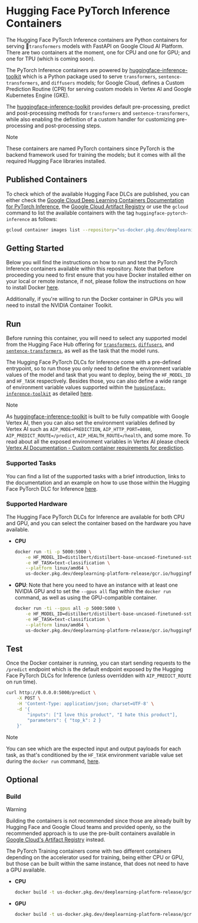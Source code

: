 # Hugging Face PyTorch Inference Containers

The Hugging Face PyTorch Inference containers are Python containers for serving 🤗`transformers` models with FastAPI on Google Cloud AI Platform. There are two containers at the moment, one for CPU and one for GPU; and one for TPU (which is coming soon).

The PyTorch Inference containers are powered by [huggingface-inference-toolkit](https://github.com/huggingface/huggingface-inference-toolkit) which is a Python package used to serve `transformers`, `sentence-transformers`, and `diffusers` models; for Google Cloud, defines a Custom Prediction Routine (CPR) for serving custom models in Vertex AI and Google Kubernetes Engine (GKE).

The [huggingface-inference-toolkit](https://github.com/huggingface/huggingface-inference-toolkit) provides default pre-processing, predict and post-processing methods for `transformers` and `sentence-transformers`, while also enabling the definition of a custom handler for customizing pre-processing and post-processing steps.

> [!NOTE]
> These containers are named PyTorch containers since PyTorch is the backend framework used for training the models; but it comes with all the required Hugging Face libraries installed.

## Published Containers

To check which of the available Hugging Face DLCs are published, you can either check the [Google Cloud Deep Learning Containers Documentation for PyTorch Inference](https://cloud.google.com/deep-learning-containers/docs/choosing-container#pytorch-inference), the [Google Cloud Artifact Registry](https://console.cloud.google.com/artifacts/docker/deeplearning-platform-release/us/gcr.io) or use the `gcloud` command to list the available containers with the tag `huggingface-pytorch-inference` as follows:

```bash
gcloud container images list --repository="us-docker.pkg.dev/deeplearning-platform-release/gcr.io" | grep "huggingface-pytorch-inference"
```

## Getting Started

Below you will find the instructions on how to run and test the PyTorch Inference containers available within this repository. Note that before proceeding you need to first ensure that you have Docker installed either on your local or remote instance, if not, please follow the instructions on how to install Docker [here](https://docs.docker.com/get-docker/).

Additionally, if you're willing to run the Docker container in GPUs you will need to install the NVIDIA Container Toolkit.

## Run

Before running this container, you will need to select any supported model from the Hugging Face Hub offering for [`transformers`](https://huggingface.co/models?library=transformers&sort=trending), [`diffusers`](https://huggingface.co/models?library=diffusers&sort=trending), and [`sentence-transformers`](https://huggingface.co/models?library=sentence-transformers&sort=trending), as well as the task that the model runs.

The Hugging Face PyTorch DLCs for Inference come with a pre-defined entrypoint, so to run those you only need to define the environment variable values of the model and task that you want to deploy, being the `HF_MODEL_ID` and `HF_TASK` respectively. Besides those, you can also define a wide range of environment variable values supported within the [`huggingface-inference-toolkit`](https://github.com/huggingface/huggingface-inference-toolkit) as detailed [here](https://github.com/huggingface/huggingface-inference-toolkit?tab=readme-ov-file#%EF%B8%8F-environment-variables).

> [!NOTE]
> As [huggingface-inference-toolkit](https://github.com/huggingface/huggingface-inference-toolkit) is built to be fully compatible with Google Vertex AI, then you can also set the environment variables defined by Vertex AI such as `AIP_MODE=PREDICTION`, `AIP_HTTP_PORT=8080`, `AIP_PREDICT_ROUTE=/predict`, `AIP_HEALTH_ROUTE=/health`, and some more. To read about all the exposed environment variables in Vertex AI please check [Vertex AI Documentation - Custom container requirements for prediction](https://cloud.google.com/vertex-ai/docs/predictions/custom-container-requirements#aip-variables).

### Supported Tasks

You can find a list of the supported tasks with a brief introduction, links to the documentation and an example on how to use those within the Hugging Face PyTorch DLC for Inference [here](./TASKS.md).

### Supported Hardware

The Hugging Face PyTorch DLCs for Inference are available for both CPU and GPU, and you can select the container based on the hardware you have available.

- **CPU**

  ```bash
  docker run -ti -p 5000:5000 \
      -e HF_MODEL_ID=distilbert/distilbert-base-uncased-finetuned-sst-2-english \
      -e HF_TASK=text-classification \
      --platform linux/amd64 \
      us-docker.pkg.dev/deeplearning-platform-release/gcr.io/huggingface-pytorch-inference-cpu.2-3.transformers.4-46.ubuntu2204.py311
  ```

- **GPU**: Note that here you need to have an instance with at least one NVIDIA GPU and to set the `--gpus all` flag within the `docker run` command, as well as using the GPU-compatible container.

  ```bash
  docker run -ti --gpus all -p 5000:5000 \
      -e HF_MODEL_ID=distilbert/distilbert-base-uncased-finetuned-sst-2-english \
      -e HF_TASK=text-classification \
      --platform linux/amd64 \
      us-docker.pkg.dev/deeplearning-platform-release/gcr.io/huggingface-pytorch-inference-cu121.2-3.transformers.4-46.ubuntu2204.py311
  ```

## Test

Once the Docker container is running, you can start sending requests to the `/predict` endpoint which is the default endpoint exposed by the Hugging Face PyTorch DLCs for Inference (unless overridden with `AIP_PREDICT_ROUTE` on run time).

```bash
curl http://0.0.0.0:5000/predict \
    -X POST \
    -H 'Content-Type: application/json; charset=UTF-8' \
    -d '{
        "inputs": ["I love this product", "I hate this product"],
        "parameters": { "top_k": 2 }
    }'
```

> [!NOTE]
> You can see which are the expected input and output payloads for each task, as that's conditioned by the `HF_TASK` environment variable value set during the `docker run` command, [here](./TASKS.md).

## Optional

### Build

> [!WARNING]
> Building the containers is not recommended since those are already built by Hugging Face and Google Cloud teams and provided openly, so the recommended approach is to use the pre-built containers available in [Google Cloud's Artifact Registry](https://console.cloud.google.com/artifacts/docker/deeplearning-platform-release/us/gcr.io) instead.

The PyTorch Training containers come with two different containers depending on the accelerator used for training, being either CPU or GPU, but those can be built within the same instance, that does not need to have a GPU available.

- **CPU**

  ```bash
  docker build -t us-docker.pkg.dev/deeplearning-platform-release/gcr.io/huggingface-pytorch-inference-cpu.2-3.transformers.4-46.ubuntu2204.py311 -f containers/pytorch/inference/cpu/2.3.1/transformers/4.46.1/py311/Dockerfile --platform linux/amd64 .
  ```

- **GPU**

  ```bash
  docker build -t us-docker.pkg.dev/deeplearning-platform-release/gcr.io/huggingface-pytorch-inference-cu121.2-3.transformers.4-46.ubuntu2204.py311 -f containers/pytorch/inference/gpu/2.3.1/transformers/4.46.1/py311/Dockerfile --platform linux/amd64 .
  ```
